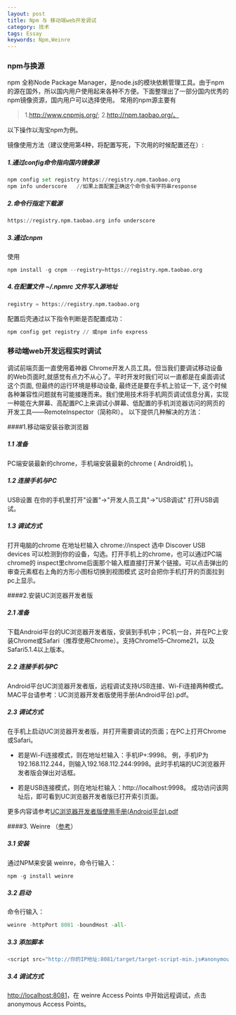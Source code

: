 ```yaml
---
layout: post
title: Npm 与 移动端web开发调试
category: 技术
tags: Essay
keywords: Npm,Weinre
---
```


### npm与换源
npm
全称Node Package Manager，是node.js的模块依赖管理工具。由于npm的源在国外，所以国内用户使用起来各种不方便。下面整理出了一部分国内优秀的npm镜像资源，国内用户可以选择使用。
常用的npm源主要有 

> 1.http://www.cnpmjs.org/;
> 2.http://npm.taobao.org/。

以下操作以淘宝npm为例。

镜像使用方法（建议使用第4种，将配置写死，下次用的时候配置还在）:

##### 1.通过config命令指向国内镜像源

``` python
npm config set registry https://registry.npm.taobao.org 
npm info underscore   //如果上面配置正确这个命令会有字符串response
```


##### 2.命令行指定下载源

``` python
https://registry.npm.taobao.org info underscore 
```


##### 3.通过cnpm
使用 

``` python
npm install -g cnpm --registry=https://registry.npm.taobao.org 
```


##### 4.在配置文件 ~/.npmrc 文件写入源地址

``` python
registry = https://registry.npm.taobao.org 
```

配置后壳通过以下指令判断是否配置成功：

``` python
npm config get registry // 或npm info express
```


### 移动端web开发远程实时调试
调试前端页面一直使用着神器 Chrome开发人员工具。但当我们要调试移动设备的Web页面时,就感觉有点力不从心了。平时开发时我们可以一直都是在桌面调试这个页面, 但最终的运行环境是移动设备, 最终还是要在手机上验证一下, 这个时候各种兼容性问题就有可能接踵而来。我们使用技术将手机网页调试信息分离，实现一种能在大屏幕、高配置PC上来调试小屏幕、低配置的手机浏览器访问的网页的开发工具——RemoteInspector（简称RI）。
以下提供几种解决的方法：


####1.移动端安装谷歌浏览器


##### 1.1 准备
PC端安装最新的chrome，手机端安装最新的chrome ( Android机 )。


##### 1.2 连接手机与PC
USB设置 在你的手机里打开"设置"->"开发人员工具"->"USB调试" 打开USB调试。


##### 1.3 调试方式
打开电脑的chrome 在地址栏输入 chrome://inspect 选中 Discover USB devices 可以检测到你的设备，勾选。打开手机上的chrome，也可以通过PC端chrome的 inspect里chrome后面那个输入框直接打开某个链接。可以点击弹出的审查元素框右上角的方形小图标切换到视图模式 这时会把你手机打开的页面拉到pc上显示。


####2.安装UC浏览器开发者版

##### 2.1 准备
下载Android平台的UC浏览器开发者版，安装到手机中；PC机一台，并在PC上安装Chrome或Safari（推荐使用Chrome）。支持Chrome15–Chrome21，以及Safari5.1.4以上版本。


##### 2.2 连接手机与PC
Android平台UC浏览器开发者版，远程调试支持USB连接、Wi-Fi连接两种模式。MAC平台请参考：UC浏览器开发者版使用手册(Android平台).pdf。


##### 2.3 调试方式
在手机上启动UC浏览器开发者版，并打开需要调试的页面；在PC上打开Chrome或Safari。

- 若是Wi-Fi连接模式，则在地址栏输入：手机IP+:9998。
例，手机IP为192.168.112.244，则输入192.168.112.244:9998。此时手机端的UC浏览器开发者版会弹出对话框。

- 若是USB连接模式，则在地址栏输入：http://localhost:9998。
成功访问该网址后，即可看到UC浏览器开发者版已打开索引页面。

更多内容请参考[UC浏览器开发者版使用手册(Android平台).pdf](http://plus.uc.cn/attachment/459)

####3. Weinre （[参考](http://www.cnblogs.com/yuzhongwusan/p/4277453.html)）

##### 3.1 安装
通过NPM来安装 weinre，命令行输入：

``` python
npm -g install weinre
```


##### 3.2 启动
命令行输入：

``` python 
weinre -httpPort 8081 -boundHost -all-
```


##### 3.3 添加脚本

``` python
<script src="http://你的IP地址:8081/target/target-script-min.js#anonymous"></script>  //将此脚本加入要调试的页面中
```


##### 3.4 调试方式
[http://localhost:8081](http://localhost:8081/)，在 weinre Access Points 中开始远程调试，点击anonymous Access Points。